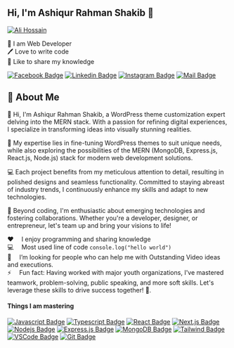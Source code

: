 ## Hi, I'm Ashiqur Rahman Shakib 👋
[<img src='https://scontent.fdac31-2.fna.fbcdn.net/v/t39.30808-6/434977763_969426851260781_4452494833783056775_n.png?stp=dst-png_p180x540&_nc_cat=104&ccb=1-7&_nc_sid=5f2048&_nc_eui2=AeH3xgByxgkeI9cH5vVL2VC0ngCvTnXMHrCeAK9OdcwesMvGMu9GUrAnf--XtNpNexyRaLPRAqoKpsJqqPMJb-6C&_nc_ohc=nw9n1YWXEcIAb7jamp1&_nc_ht=scontent.fdac31-2.fna&oh=00_AfCONNMphbIeMLg1abuSRPkmQpirOyzkRLwCtuk-3I6hZw&oe=661C9EB7' alt='Ali Hossain'>](https://github.com/shovoalways/)
<p>
👑 I am Web Developer <br> 
🖊️ Love to write code <br> 
🎤 Like to share my knowledge </p> 


[![Facebook Badge](https://img.shields.io/badge/Facebook-1877F2?style=for-the-badge&logo=facebook&logoColor=white)](https://www.facebook.com/asiqurrahman.shakib.7) [![Linkedin Badge](https://img.shields.io/badge/LinkedIn-0077B5?style=for-the-badge&logo=linkedin&logoColor=white)](https://www.linkedin.com/in/ashiqur-rahman-shakib/) [![Instagram Badge](https://img.shields.io/badge/Instagram-E4405F?style=for-the-badge&logo=instagram&logoColor=white)](https://www.instagram.com/asiqurrahman.shakib.7/) [![Mail Badge](https://img.shields.io/badge/Gmail-D14836?style=for-the-badge&logo=gmail&logoColor=white)](mailto:arshakib428@gmail.com)

## 🚀 About Me
👋 Hi, I'm Ashiqur Rahman Shakib, a WordPress theme customization expert delving into the MERN stack. With a passion for refining digital experiences, I specialize in transforming ideas into visually stunning realities.

💼 My expertise lies in fine-tuning WordPress themes to suit unique needs, while also exploring the possibilities of the MERN (MongoDB, Express.js, React.js, Node.js) stack for modern web development solutions.

💻 Each project benefits from my meticulous attention to detail, resulting in polished designs and seamless functionality. Committed to staying abreast of industry trends, I continuously enhance my skills and adapt to new technologies.

🌟 Beyond coding, I'm enthusiastic about emerging technologies and fostering collaborations. Whether you're a developer, designer, or entrepreneur, let's team up and bring your visions to life!

:hearts: &emsp;I enjoy programming and sharing knowledge <br/>
:computer: &emsp;Most used line of code `console.log("hello world")` <br/>
🤔 &emsp;I’m looking for people who can help me with Outstanding Video ideas and executions.<br/>
⚡ &emsp;Fun fact: Having worked with major youth organizations, I've mastered teamwork, problem-solving, public speaking, and more soft skills. Let's leverage these skills to drive success together! 🚀.

#### Things I am mastering

[![Javascript Badge](https://img.shields.io/badge/-Javascript-F0DB4F?style=for-the-badge&labelColor=black&logo=javascript&logoColor=F0DB4F)](#) [![Typescript Badge](https://img.shields.io/badge/-Typescript-007acc?style=for-the-badge&labelColor=black&logo=typescript&logoColor=007acc)](#) [![React Badge](https://img.shields.io/badge/-React-61DBFB?style=for-the-badge&labelColor=black&logo=react&logoColor=61DBFB)](#) [![Next.js Badge](https://img.shields.io/badge/next.js-000000?style=for-the-badge&logo=nextdotjs&logoColor=white)](#) [![Nodejs Badge](https://img.shields.io/badge/-Nodejs-3C873A?style=for-the-badge&labelColor=black&logo=node.js&logoColor=3C873A)](#) [![Express.js Badge](https://img.shields.io/badge/Express.js-000000?style=for-the-badge&logo=express&logoColor=white)](#) [![MongoDB Badge](https://img.shields.io/badge/MongoDB-4EA94B?style=for-the-badge&logo=mongodb&logoColor=white)](#) [![Tailwind Badge](https://img.shields.io/badge/Tailwind%20CSS-092749?style=for-the-badge&logo=tailwindcss&logoColor=06B6D4&labelColor=000000)](#) [![VSCode Badge](https://img.shields.io/badge/Visual_Studio-5C2D91?style=for-the-badge&logo=visual%20studio&logoColor=white)](#) [![Git Badge](https://img.shields.io/badge/Git-F05032?style=for-the-badge&logo=git&logoColor=white)](#)
